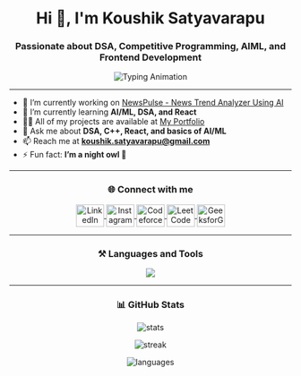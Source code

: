 <h1 align="center">Hi 👋, I'm Koushik Satyavarapu</h1>
<h3 align="center">Passionate about DSA, Competitive Programming, AIML, and Frontend Development</h3>

<p align="center">
  <img src="https://readme-typing-svg.herokuapp.com?size=24&color=36BCF7&center=true&vCenter=true&lines=Learning+DSA;AI%2FML+Enthusiast;Frontend+Developer" alt="Typing Animation" />
</p>


---

- 🔭 I’m currently working on [NewsPulse - News Trend Analyzer Using AI](https://github.com/Koushik-Satyavarapu/NewsPulse.git)  
- 🌱 I’m currently learning **AI/ML, DSA, and React**  
- 👨‍💻 All of my projects are available at [My Portfolio](https://portfolio-seven-lovat-84.vercel.app/)  
- 💬 Ask me about **DSA, C++, React, and basics of AI/ML**  
- 📫 Reach me at **koushik.satyavarapu@gmail.com**  
- ⚡ Fun fact: **I’m a night owl 🌙**  

---

<h3 align="center">🌐 Connect with me</h3>
<p align="center">
  <a href="https://linkedin.com/in/koushik-satyavarapu" target="blank">
    <img align="center" src="https://raw.githubusercontent.com/rahuldkjain/github-profile-readme-generator/master/src/images/icons/Social/linked-in-alt.svg" alt="LinkedIn" height="40" width="50" />
  </a>
  <a href="https://instagram.com/koushik_2808" target="blank">
    <img align="center" src="https://raw.githubusercontent.com/rahuldkjain/github-profile-readme-generator/master/src/images/icons/Social/instagram.svg" alt="Instagram" height="40" width="50" />
  </a>
  <a href="https://codeforces.com/profile/koushiksatyavarapu" target="blank">
    <img align="center" src="https://raw.githubusercontent.com/rahuldkjain/github-profile-readme-generator/master/src/images/icons/Social/codeforces.svg" alt="Codeforces" height="40" width="50" />
  </a>
  <a href="https://leetcode.com/koushiksatyavarapu" target="blank">
    <img align="center" src="https://raw.githubusercontent.com/rahuldkjain/github-profile-readme-generator/master/src/images/icons/Social/leet-code.svg" alt="LeetCode" height="40" width="50" />
  </a>
  <a href="https://auth.geeksforgeeks.org/user/koushiksatyavarapu" target="blank">
    <img align="center" src="https://upload.wikimedia.org/wikipedia/commons/4/43/GeeksforGeeks.svg" alt="GeeksforGeeks" height="40" width="50" />
  </a>
</p>


---

<h3 align="center">⚒️ Languages and Tools</h3>
<p align="center">
  <img src="https://skillicons.dev/icons?i=c,cpp,java,python,html,css,js,react,mongodb,mysql,git&perline=8" />
</p>

---

<h3 align="center">📊 GitHub Stats</h3>
<p align="center">
  <img src="https://github-readme-stats.vercel.app/api?username=koushik-satyavarapu&show_icons=true&theme=tokyonight" alt="stats" />
</p>

<p align="center">
  <img src="https://github-readme-streak-stats.herokuapp.com/?user=koushik-satyavarapu&theme=tokyonight" alt="streak" />
</p>

<p align="center">
  <img src="https://github-readme-stats.vercel.app/api/top-langs/?username=koushik-satyavarapu&layout=compact&theme=tokyonight" alt="languages" />
</p>
